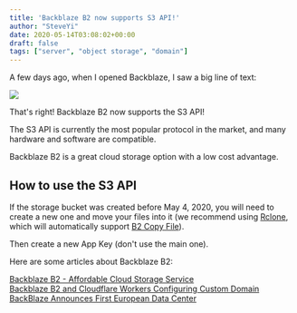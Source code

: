 ```yaml
---
title: 'Backblaze B2 now supports S3 API!'
author: "SteveYi"
date: 2020-05-14T03:08:02+00:00
draft: false
tags: ["server", "object storage", "domain"]
---
```


A few days ago, when I opened Backblaze, I saw a big line of text:

![](https://static-a1.steveyi.net/media/blog/2020051402585860.png)

That's right! Backblaze B2 now supports the S3 API!

The S3 API is currently the most popular protocol in the market, and many hardware and software are compatible.

Backblaze B2 is a great cloud storage option with a low cost advantage.

How to use the S3 API
----------

If the storage bucket was created before May 4, 2020, you will need to create a new one and move your files into it (we recommend using [Rclone](https://rclone.org), which will automatically support [B2 Copy File](https://www.backblaze.com/b2/docs/b2_copy_file.html)).

Then create a new App Key (don't use the main one).

Here are some articles about Backblaze B2:

[Backblaze B2 - Affordable Cloud Storage Service](https://blog.steveyi.net/backblaze-b2/)  
[Backblaze B2 and Cloudflare Workers Configuring Custom Domain](https://blog.steveyi.net/b2-cfworkers/)  
[BackBlaze Announces First European Data Center](https://blog.steveyi.net/backblaze-eu-central/)
